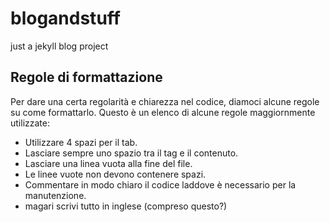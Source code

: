 blogandstuff
============


just a jekyll blog project


Regole di formattazione
-----------------------

Per dare una certa regolarità e chiarezza nel codice, diamoci alcune regole su come formattarlo. Questo è un elenco di alcune regole maggiornmente utilizzate:

 * Utilizzare 4 spazi per il tab.
 * Lasciare sempre uno spazio tra il tag e il contenuto.
 * Lasciare una linea vuota alla fine del file.
 * Le linee vuote non devono contenere spazi.
 * Commentare in modo chiaro il codice laddove è necessario per la manutenzione.
 * magari scrivi tutto in inglese (compreso questo?)
